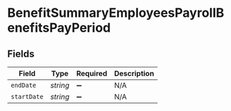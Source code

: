 # BenefitSummaryEmployeesPayrollBenefitsPayPeriod


## Fields

| Field              | Type               | Required           | Description        |
| ------------------ | ------------------ | ------------------ | ------------------ |
| `endDate`          | *string*           | :heavy_minus_sign: | N/A                |
| `startDate`        | *string*           | :heavy_minus_sign: | N/A                |